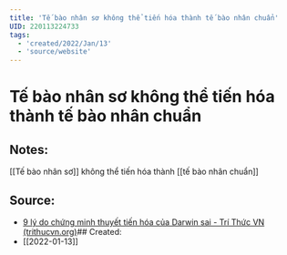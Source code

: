 ```yaml
---
title: 'Tế bào nhân sơ không thể tiến hóa thành tế bào nhân chuẩn'
UID: 220113224733
tags:
  - 'created/2022/Jan/13'
  - 'source/website'
---
```

# Tế bào nhân sơ không thể tiến hóa thành tế bào nhân chuẩn

## Notes:

[[Tế bào nhân sơ]] không thể tiến hóa thành [[tế bào nhân chuẩn]]

## Source:
- [9 lý do chứng minh thuyết tiến hóa của Darwin sai - Trí Thức VN (trithucvn.org)](https://trithucvn.org/khoa-hoc/9-ly-do-chung-minh-thuyet-tien-hoa-cua-darwin-sai.html)## Created:
- [[2022-01-13]]
